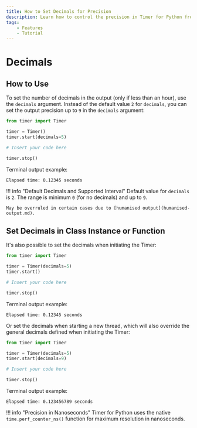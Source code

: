 ```yaml
---
title: How to Set Decimals for Precision
description: Learn how to control the precision in Timer for Python from 0 to 9 decimals. Includes code examples for beginners and advanced users.
tags:
    - Features
    - Tutorial
---
```


# Decimals
## How to Use
To set the number of decimals in the output (only if less than an hour), use the `decimals` argument. Instead of the default value `2` for `decimals`, you can set the output precision up to `9` in the `decimals` argument:

```python linenums="1" hl_lines="4"
from timer import Timer

timer = Timer()
timer.start(decimals=5)

# Insert your code here

timer.stop()
```

Terminal output example:

```text title=""
Elapsed time: 0.12345 seconds
```

!!! info "Default Decimals and Supported Interval"
    Default value for `decimals` is `2`. The range is minimum `0` (for no decimals) and up to `9`.

    May be overruled in certain cases due to [humanised output](humanised-output.md).

## Set Decimals in Class Instance or Function
It's also possible to set the decimals when initiating the Timer:

```python linenums="1" hl_lines="3"
from timer import Timer

timer = Timer(decimals=5)
timer.start()

# Insert your code here

timer.stop()
```

Terminal output example:

```text title=""
Elapsed time: 0.12345 seconds
```

Or set the decimals when starting a new thread, which will also override the general decimals defined when initiating the Timer:

```python linenums="1" hl_lines="3 4"
from timer import Timer

timer = Timer(decimals=5)
timer.start(decimals=9)

# Insert your code here

timer.stop()
```

Terminal output example:

```text title=""
Elapsed time: 0.123456789 seconds
```

!!! info "Precision in Nanoseconds"
    Timer for Python uses the native `time.perf_counter_ns()` function for maximum resolution in nanoseconds.

